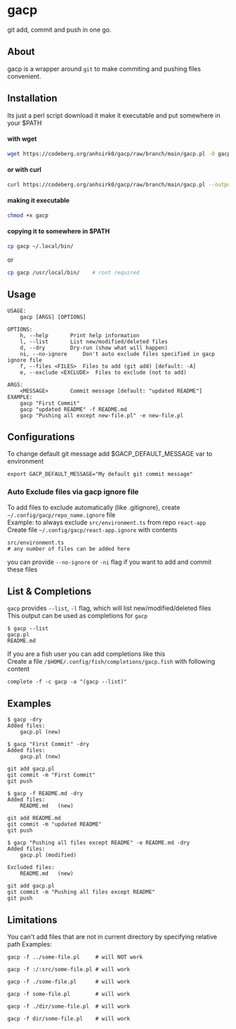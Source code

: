 # gacp
git add, commit and push in one go.

## About
gacp is a wrapper around `git` to make commiting and pushing files convenient.

## Installation
Its just a perl script
download it make it executable and put somewhere in your $PATH

#### with wget
``` bash
wget https://codeberg.org/anhsirk0/gacp/raw/branch/main/gacp.pl -O gacp
```
#### or with curl
``` bash
curl https://codeberg.org/anhsirk0/gacp/raw/branch/main/gacp.pl --output gacp
```
#### making it executable
```bash
chmod +x gacp
```
#### copying it to somewhere in $PATH
```bash
cp gacp ~/.local/bin/
```
or 
```bash
cp gacp /usr/local/bin/    # root required
```

## Usage
```text
USAGE:
	gacp [ARGS] [OPTIONS]

OPTIONS:
	h, --help 		Print help information
	l, --list 		List new/modified/deleted files
	d, --dry 		Dry-run (show what will happen)
	ni, --no-ignore 	Don't auto exclude files specified in gacp ignore file
	f, --files <FILES>	Files to add (git add) [default: -A]
	e, --exclude <EXCLUDE>	Files to exclude (not to add)

ARGS:
	<MESSAGE> 		Commit message [default: "updated README"]
EXAMPLE:
	gacp "First Commit"
	gacp "updated README" -f README.md
	gacp "Pushing all except new-file.pl" -e new-file.pl
```

## Configurations
To change default git message add $GACP_DEFAULT_MESSAGE var to environment
```shell
export GACP_DEFAULT_MESSAGE="My default git commit message"
```

### Auto Exclude files via gacp ignore file
To add files to exclude automatically (like .gitignore), create `~/.config/gacp/repo_name.ignore` file  
Example: to always exclude `src/environment.ts` from repo `react-app`  
Create file `~/.config/gacp/react-app.ignore` with contents
```text
src/environment.ts
# any number of files can be added here
```
you can provide `--no-ignore` or `-ni` flag if you want to add and commit these files

## List & Completions
`gacp` provides `--list`, `-l` flag, which will list new/modified/deleted files  
This output can be used as completions for `gacp`  
```text
$ gacp --list
gacp.pl
README.md
```

If you are a fish user you can add completions like this  
Create a file `/$HOME/.config/fish/completions/gacp.fish` with following content
```shell
complete -f -c gacp -a "(gacp --list)"
```

## Examples

```text
$ gacp -dry
Added files:
	gacp.pl	(new)
```

```text
$ gacp "First Commit" -dry
Added files:
	gacp.pl	(new)

git add gacp.pl
git commit -m "First Commit"
git push
```

```text
$ gacp -f README.md -dry
Added files:
	README.md	(new)

git add README.md
git commit -m "updated README"
git push
```

```text
$ gacp "Pushing all files except README" -e README.md -dry
Added files:
	gacp.pl	(modified)

Excluded files:
	README.md	(new)

git add gacp.pl
git commit -m "Pushing all files except README"
git push
```

## Limitations
You can't add files that are not in current directory by specifying relative path
Examples:  
```text
gacp -f ../some-file.pl     # will NOT work
```
```text
gacp -f :/:src/some-file.pl # will work
```
```text
gacp -f ./some-file.pl      # will work
```
```text
gacp -f some-file.pl        # will work
```
```text
gacp -f ./dir/some-file.pl  # will work
```
```text
gacp -f dir/some-file.pl    # will work
```

